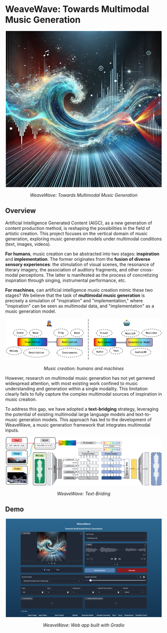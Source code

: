 # WeaveWave: Towards Multimodal Music Generation

<div align="center">
   <img src="assets/logo/WeaveWave.png" alt="DSOTM" width="500px">
</div>
<p align="center">
   <i> WeaveWave: Towards Multimodal Music Generation </i>
</p>

## Overview

Artificial Intelligence Generated Content (AIGC), as a new generation of content production method, is reshaping the possibilities in the field of artistic creation. This project focuses on the vertical domain of music generation, exploring music generation models under multimodal conditions (text, images, videos).

**For humans**, music creation can be abstracted into two stages: **inspiration** and **implementation**. The former originates from the **fusion of diverse sensory experiences**: the stimulation of visual scenes, the resonance of literary imagery, the association of auditory fragments, and other cross-modal perceptions. The latter is manifested as the process of concretizing inspiration through singing, instrumental performance, etc.

**For machines**, can artificial intelligence music creation mimic these two stages? We believe that the task of **multimodal music generation** is precisely a simulation of "inspiration" and "implementation," where "inspiration" can be seen as multimodal data, and "implementation" as a music generation model.

<div align="center">
   <img src="assets/media/inspiration.png" alt="frame-1" width="500px">
</div>
<p align="center">
   <i> Music creation: humans and machines </i>
</p>

However, research on multimodal music generation has not yet garnered widespread attention, with most existing work confined to music understanding and generation within a single modality. This limitation clearly fails to fully capture the complex multimodal sources of inspiration in music creation.

To address this gap, we have adopted a **text-bridging** strategy, leveraging the potential of existing multimodal large language models and text-to-music generation models. This approach has led to the development of WeaveWave, a music generation framework that integrates multimodal inputs.

<div align="center">
   <img src="assets/media/frame-1.png" alt="frame-1" width="500px">
</div>
<p align="center">
   <i> WeaveWave: Text-Briding </i>
</p>

<!-- <br>

<div align="center">
   <img src="assets/media/frame-2.png" alt="frame-2" width="500px">
</div>
<p align="center">
   <i> WeaveWave: AudioLDM 2 </i>
</p>

<br>

<div align="center">
<img src="assets/media/frame-3.png" alt="frame-3" width="500px">
</div>
<p align="center">
   <i> WeaveWave: Based on MusicGen </i>
</p>

<br> -->

<!-- **autoregressive**
- MusicLM
- MusicGen
- ...

**non-autoregressive(LDM)**
- Stable Audio Open
- AudioLDM
- ...

<cite>[Audio Conditioning for Music Generation via Discrete Bottleneck Features](http://arxiv.org/abs/2407.12563)</cite>

### 2 directions:

understanding

generation -->

## Demo

<div align="center">
   <a href="assets/media/demo.mp4">
      <img src="assets/media/demo.png" alt="Demo" width="500px">
   </a>
</div>
<p align="center">
  <i> WeaveWave: Web app built with Gradio </i>
</p>

<!-- ### Review of Text-bridging multimodal music generation

其实，未尝不是一种 "end-to-end"

自然语言的力量，还没有被完全挖掘 -->
